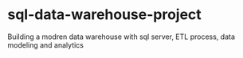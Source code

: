 # sql-data-warehouse-project
Building a modren data warehouse with sql server, ETL process, data modeling and analytics
